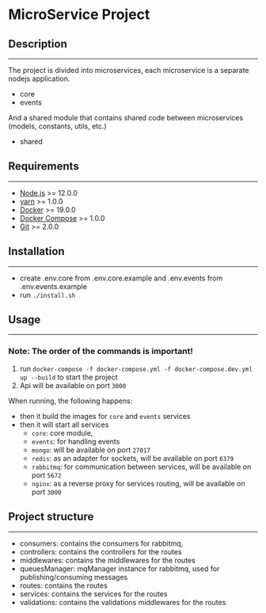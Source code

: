 # MicroService Project

## Description

---

The project is divided into microservices, each microservice is a separate nodejs application.
- core
- events

And a shared module that contains shared code between microservices (models, constants, utils, etc.)
- shared

## Requirements

---

- [Node.js](https://nodejs.org/en/) >= 12.0.0
- [yarn](https://yarnpkg.com/) >= 1.0.0
- [Docker](https://www.docker.com/) >= 19.0.0
- [Docker Compose](https://docs.docker.com/compose/) >= 1.0.0
- [Git](https://git-scm.com/) >= 2.0.0

## Installation

---
- create .env.core from .env.core.example and .env.events from .env.events.example
- run `./install.sh`


## Usage

---
### Note: The order of the commands is important!

1. run `docker-compose -f docker-compose.yml -f docker-compose.dev.yml up --build` to start the project
2. Api will be available on port `3000`

When running, the following happens:
- then it build the images for `core` and `events` services
- then it will start all services
  - `core`: core module,
  - `events`: for handling events
  - `mongo`: will be available on port `27017`
  - `redis`: as an adapter for sockets, will be available on port `6379`
  - `rabbitmq`: for communication between services, will be available on port `5672`
  - `nginx`: as a reverse proxy for services routing, will be available on port `3000`

## Project structure

---

- consumers: contains the consumers for rabbitmq,
- controllers: contains the controllers for the routes
- middlewares: contains the middlewares for the routes
- queuesManager: mqManager instance for rabbitmq, used for publishing/consuming messages
- routes: contains the routes
- services: contains the services for the routes
- validations: contains the validations middlewares for the routes

